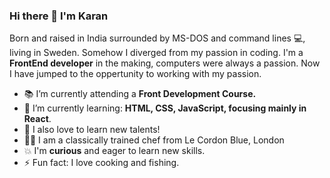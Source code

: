 ### Hi there 👋 I'm Karan 

Born and raised in India surrounded by MS-DOS and command lines 💻, living in Sweden. Somehow I diverged from my passion in coding. I'm a __FrontEnd developer__ in the making, computers were always a passion. Now I have jumped to the oppertunity to working with my passion.	


 - 📚 I’m currently attending a __Front Development Course.__ 
 - 🌱 I’m currently learning: __HTML, CSS, JavaScript, focusing mainly in React__.	
 - 🌈 I also love to learn new talents!
 - 👨‍🍳 I am a classically trained chef from Le Cordon Blue, London
 - 💥 I'm __curious__ and eager to learn new skills.	 
 - ⚡ Fun fact: I love cooking and fishing.
<!--
**karanmann/karanmann** is a ✨ _special_ ✨ repository because its `README.md` (this file) appears on your GitHub profile.
